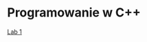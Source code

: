 # Programowanie w C++

[Lab 1](https://github.com/MichalKrogulecki/WSB/tree/master/Programowanie%20w%20C%2B%2B/Lab1)
